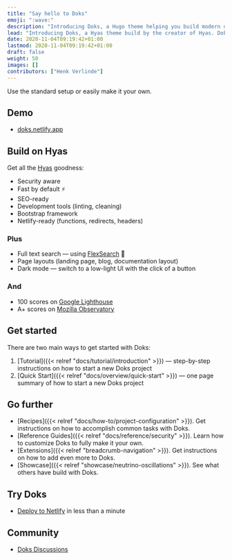 ```yaml
---
title: "Say hello to Doks"
emoji: ":wave:"
description: "Introducing Doks, a Hugo theme helping you build modern documentation websites that are secure, fast, and SEO-ready — by default."
lead: "Introducing Doks, a Hyas theme build by the creator of Hyas. Doks helps you build modern documentation websites that are secure, fast, and SEO-ready — by default."
date: 2020-11-04T09:19:42+01:00
lastmod: 2020-11-04T09:19:42+01:00
draft: false
weight: 50
images: []
contributors: ["Henk Verlinde"]
---
```


Use the standard setup or easily make it your own.

## Demo

- [doks.netlify.app](https://doks.netlify.app/)

## Build on Hyas

Get all the [Hyas](https://gethyas.com/) goodness:

- Security aware
- Fast by default :zap:
- SEO-ready
- Development tools (linting, cleaning)
- Bootstrap framework
- Netlify-ready (functions, redirects, headers)

### Plus

- Full text search — using [FlexSearch](https://github.com/nextapps-de/flexsearch) :green_heart:
- Page layouts (landing page, blog, documentation layout)
- Dark mode — switch to a low-light UI with the click of a button

### And

- 100 scores on [Google Lighthouse](https://googlechrome.github.io/lighthouse/viewer/?gist=92eaa982d7dbf92f94fe8ecc03987c9a)
- A+ scores on [Mozilla Observatory](https://observatory.mozilla.org/analyze/doks.netlify.app)

## Get started

There are two main ways to get started with Doks:

1. [Tutorial]({{< relref "docs/tutorial/introduction" >}}) — step-by-step instructions on how to start a new Doks project
2. [Quick Start]({{< relref "docs/overview/quick-start" >}}) — one page summary of how to start a new Doks project

## Go further

- [Recipes]({{< relref "docs/how-to/project-configuration" >}}). Get instructions on how to accomplish common tasks with Doks.
- [Reference Guides]({{< relref "docs/reference/security" >}}). Learn how to customize Doks to fully make it your own.
- [Extensions]({{< relref "breadcrumb-navigation" >}}). Get instructions on how to add even more to Doks.
- [Showcase]({{< relref "showcase/neutrino-oscillations" >}}). See what others have build with Doks.

## Try Doks

- [Deploy to Netlify](https://app.netlify.com/start/deploy?repository=https://github.com/h-enk/doks) in less than a minute

## Community

- [Doks Discussions](https://github.com/h-enk/doks/discussions)
